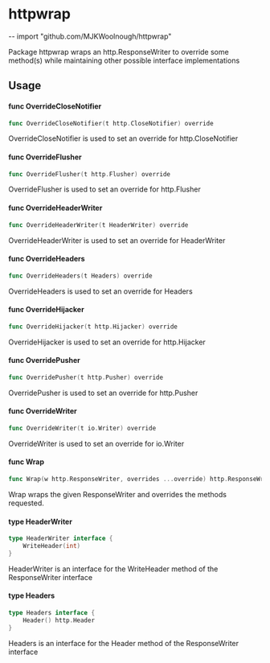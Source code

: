# httpwrap
--
    import "github.com/MJKWoolnough/httpwrap"

Package httpwrap wraps an http.ResponseWriter to override some method(s) while
maintaining other possible interface implementations

## Usage

#### func  OverrideCloseNotifier

```go
func OverrideCloseNotifier(t http.CloseNotifier) override
```
OverrideCloseNotifier is used to set an override for http.CloseNotifier

#### func  OverrideFlusher

```go
func OverrideFlusher(t http.Flusher) override
```
OverrideFlusher is used to set an override for http.Flusher

#### func  OverrideHeaderWriter

```go
func OverrideHeaderWriter(t HeaderWriter) override
```
OverrideHeaderWriter is used to set an override for HeaderWriter

#### func  OverrideHeaders

```go
func OverrideHeaders(t Headers) override
```
OverrideHeaders is used to set an override for Headers

#### func  OverrideHijacker

```go
func OverrideHijacker(t http.Hijacker) override
```
OverrideHijacker is used to set an override for http.Hijacker

#### func  OverridePusher

```go
func OverridePusher(t http.Pusher) override
```
OverridePusher is used to set an override for http.Pusher

#### func  OverrideWriter

```go
func OverrideWriter(t io.Writer) override
```
OverrideWriter is used to set an override for io.Writer

#### func  Wrap

```go
func Wrap(w http.ResponseWriter, overrides ...override) http.ResponseWriter
```
Wrap wraps the given ResponseWriter and overrides the methods requested.

#### type HeaderWriter

```go
type HeaderWriter interface {
	WriteHeader(int)
}
```

HeaderWriter is an interface for the WriteHeader method of the ResponseWriter
interface

#### type Headers

```go
type Headers interface {
	Header() http.Header
}
```

Headers is an interface for the Header method of the ResponseWriter interface

